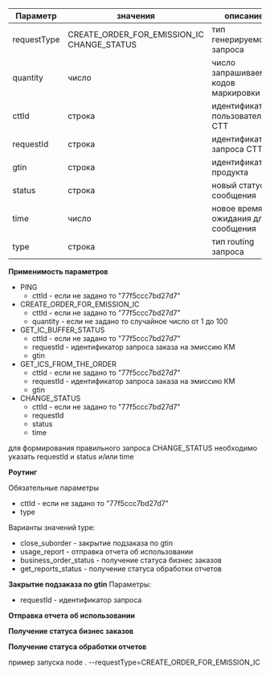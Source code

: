 | Параметр    | значения    | описание                                    |
|-------------|--------|---------------------------------------------|
|requestType|CREATE_ORDER_FOR_EMISSION_IC CHANGE_STATUS|тип генерируемого запроса|
|quantity|число|число запрашиваемых кодов маркировки|
|cttId|строка|идентификатор пользователя в CTT|
|requestId|строка|идентификатор запроса CTT|
|gtin|строка|идентификатор продукта|
|status|строка|новый статус сообщения|
|time|число|новое время ожидания для сообщения|
|type|строка|тип routing запроса|

**Применимость параметров**
- PING
    - cttId - если не задано то "77f5ccc7bd27d7"
- CREATE_ORDER_FOR_EMISSION_IC
    - cttId - если не задано то "77f5ccc7bd27d7"
    - quantity - если не задано то случайное число от 1 до 100
- GET_IC_BUFFER_STATUS
    - cttId - если не задано то "77f5ccc7bd27d7"
    - requestId - идентификатор запроса заказа на эмиссию КМ
    - gtin 
- GET_ICS_FROM_THE_ORDER
    - cttId - если не задано то "77f5ccc7bd27d7"
    - requestId - идентификатор запроса заказа на эмиссию КМ
    - gtin 
- CHANGE_STATUS
    - cttId - если не задано то "77f5ccc7bd27d7"
    - requestId
    - status
    - time
    
для формирования правильного запроса CHANGE_STATUS необходимо указать requestId и status и/или time
    
**Роутинг**

Обязательные параметры 
- cttId - если не задано то "77f5ccc7bd27d7"
- type

Варианты значений type:
- close_suborder - закрытие подзаказа по gtin
- usage_report - отправка отчета об использовании
- business_order_status - получение статуса бизнес заказов
- get_reports_status - получение статуса обработки отчетов

**Закрытие подзаказа по gtin**
Параметры:
- requestId - идентификатор запроса

**Отправка отчета об использовании**

**Получение статуса бизнес заказов**

**Получение статуса обработки отчетов**


пример запуска 
node . --requestType=CREATE_ORDER_FOR_EMISSION_IC
